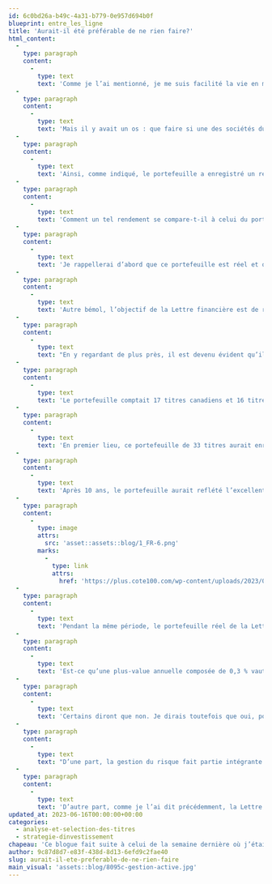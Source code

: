 ```yaml
---
id: 6c0bd26a-b49c-4a31-b779-0e957d694b0f
blueprint: entre_les_ligne
title: 'Aurait-il été préférable de ne rien faire?'
html_content:
  -
    type: paragraph
    content:
      -
        type: text
        text: 'Comme je l’ai mentionné, je me suis facilité la vie en me concentrant uniquement sur le portefeuille de titres canadiens de la Lettre financière COTE 100, un portefeuille de 17 titres.'
  -
    type: paragraph
    content:
      -
        type: text
        text: 'Mais il y avait un os : que faire si une des sociétés du portefeuille était rachetée (OPA)? Ce fut effectivement le cas de trois des 17 sociétés du portefeuille au cours des 10 années qui ont suivi 2012. J’ai choisi de réinvestir les sommes obtenues lors de ces OPA pour racheter, dans la même devise, chacune des positions restantes du portefeuille selon leur pourcentage du portefeuille au moment de l’OPA.'
  -
    type: paragraph
    content:
      -
        type: text
        text: 'Ainsi, comme indiqué, le portefeuille a enregistré un rendement annuel composé de 12,2 %, une bonne performance!'
  -
    type: paragraph
    content:
      -
        type: text
        text: 'Comment un tel rendement se compare-t-il à celui du portefeuille de la Lettre financière COTE 100 pour la même période?'
  -
    type: paragraph
    content:
      -
        type: text
        text: 'Je rappellerai d’abord que ce portefeuille est réel et qu’il est géré par COTE 100 depuis les débuts de la Lettre financière en 1988. On y achète la plupart des titres recommandés dans la Lettre. Le portefeuille paye des frais de transaction, reçoit des dividendes et des intérêts.'
  -
    type: paragraph
    content:
      -
        type: text
        text: 'Autre bémol, l’objectif de la Lettre financière est de recommander l’achat de titres à ses abonnés. La plupart d’entre eux sont achetés dans le portefeuille, ce qui implique un roulement de titres plus important que pour notre gestion traditionnelle.'
  -
    type: paragraph
    content:
      -
        type: text
        text: "En y regardant de plus près, il est devenu évident qu’il fallait examiner l’entièreté du portefeuille de la Lettre, aussi bien le portefeuille canadien que le portefeuille américain, pour être en mesure de comparer ses rendements réels avec ceux d’un portefeuille hypothétique où nous n’aurions «\_rien\_» fait pendant 10 ans (les mêmes règles s’appliquent concernant les OPA)."
  -
    type: paragraph
    content:
      -
        type: text
        text: 'Le portefeuille comptait 17 titres canadiens et 16 titres américains.'
  -
    type: paragraph
    content:
      -
        type: text
        text: 'En premier lieu, ce portefeuille de 33 titres aurait enregistré un rendement annuel composé de 12,6% entre le 31 décembre 2012 et le 31 décembre 2022. Une excellente performance qui indique que le portefeuille de titres américains a légèrement mieux fait que le portefeuille canadien, en partie en raison de l’appréciation du dollar américain face au dollar canadien. Par ailleurs, six sociétés du portefeuille ont fait l’objet d’OPA au cours de la période. Aucune n’a fait faillite.'
  -
    type: paragraph
    content:
      -
        type: text
        text: 'Après 10 ans, le portefeuille aurait reflété l’excellente performance boursière de quelques titres et celle plutôt médiocre ou décevante de quelques autres. Ainsi, les titres ayant le mieux fait en Bourse auraient occupé une part significative du portefeuille après 10 ans. Les voici de même que leurs poids dans le portefeuille hypothétique au 31 décembre 2022 et leurs rendements annuels composés sur 10 ans (dividendes inclus) :'
  -
    type: paragraph
    content:
      -
        type: image
        attrs:
          src: 'asset::assets::blog/1_FR-6.png'
        marks:
          -
            type: link
            attrs:
              href: 'https://plus.cote100.com/wp-content/uploads/2023/06/1_FR-6.png'
  -
    type: paragraph
    content:
      -
        type: text
        text: 'Pendant la même période, le portefeuille réel de la Lettre COTE 100 (géré activement par COTE 100) a obtenu un rendement annuel composé de 12,9 %, soit un peu mieux que le portefeuille hypothétique.'
  -
    type: paragraph
    content:
      -
        type: text
        text: 'Est-ce qu’une plus-value annuelle composée de 0,3 % vaut tout le travail derrière les transactions effectuées au cours des 10 dernières années?'
  -
    type: paragraph
    content:
      -
        type: text
        text: 'Certains diront que non. Je dirais toutefois que oui, pour deux raisons.'
  -
    type: paragraph
    content:
      -
        type: text
        text: "D’une part, la gestion du risque fait partie intégrante de la gestion d’un portefeuille. Est-ce que je serais confortable par exemple avec 14,7 % du portefeuille hypothétique investi dans Enghouse Systems? Non. Ce titre représente 5,4\_% dans le portefeuille réel. De fait, plus on aurait allongé la période de l’exercice (20 ans ou 30 ans), plus le portefeuille se serait naturellement concentré sur quelques titres – nous nous serions probablement retrouvés avec des pondérations de l’ordre de 25\_% ou plus dans quelques titres."
  -
    type: paragraph
    content:
      -
        type: text
        text: 'D’autre part, comme je l’ai dit précédemment, la Lettre nous impose de réaliser plus de transactions afin de recommander régulièrement de nouveaux titres à ses abonnés, une contrainte que nous n’avons pas dans la gestion de nos portefeuilles.'
updated_at: 2023-06-16T00:00:00+00:00
categories:
  - analyse-et-selection-des-titres
  - strategie-dinvestissement
chapeau: 'Ce blogue fait suite à celui de la semaine dernière où j’étais remonté dans le temps, soit au 31 décembre 2012, pour voir ce qui serait arrivé si nous n’avions réalisé aucune transaction de vente ou d’achat pendant dix ans dans le portefeuille canadien de la Lettre financière COTE 100.'
author: 9c87d8d7-e83f-438d-8d13-6efd9c2fae40
slug: aurait-il-ete-preferable-de-ne-rien-faire
main_visual: 'assets::blog/8095c-gestion-active.jpg'
---
```

